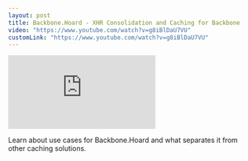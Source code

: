 ```yaml
---
layout: post
title: Backbone.Hoard - XHR Consolidation and Caching for Backbone
video: "https://www.youtube.com/watch?v=g8iBlDaU7VU"
customLink: "https://www.youtube.com/watch?v=g8iBlDaU7VU"
---
```

<div class="video-embed">
    <iframe src="https://www.youtube.com/embed/g8iBlDaU7VU" frameborder="0" allowfullscreen></iframe>
</div>

Learn about use cases for Backbone.Hoard and what separates it from other caching solutions.
